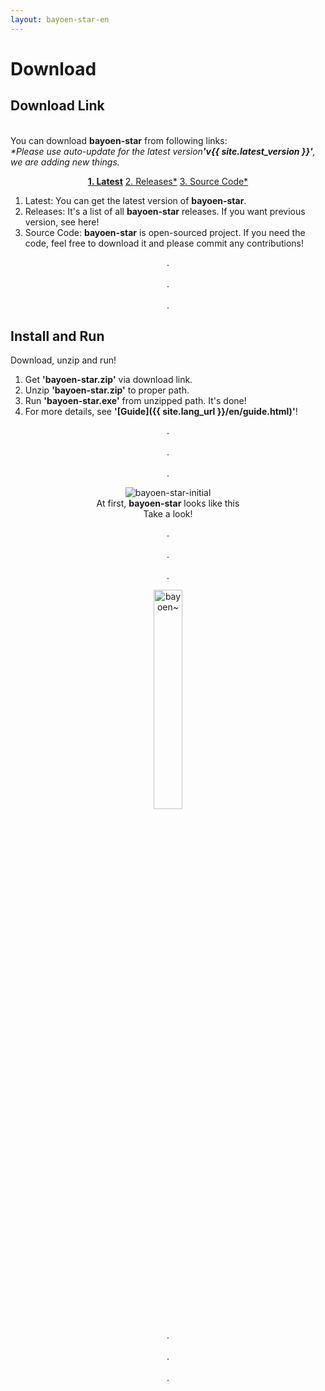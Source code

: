 ```yaml
---
layout: bayoen-star-en
---
```


# Download

## Download Link
<br/>You can download **bayoen-star** from following links:
<br/><i>*Please use auto-update for the latest version<strong>'v{{ site.latest_version }}'</strong>, we are adding new things.</i>

<p align="center">
    <a href="https://github.com/bayoen/bayoen-star-exe/releases/download/{{ site.latest_version }}/bayoen-star.zip" class="in-glow-btn"><strong>1. Latest</strong></a>
    <a href="https://github.com/bayoen/bayoen-star-exe/releases" target="_blank" class="in-btn">2. Releases*</a>
    <a href="https://github.com/bayoen/bayoen-star-exe" target="_blank" class="in-btn">3. Source Code*</a>
</p>

1. Latest: You can get the latest version of **bayoen-star**.    
2. Releases: It's a list of all **bayoen-star** releases. If you want previous version, see here!
3. Source Code: **bayoen-star** is open-sourced project. If you need the code, feel free to download it and please commit any contributions!

<p align="center">
.<br/><br/>
.<br/><br/>
.
</p>

## Install and Run

Download, unzip and run!

1. Get **'bayoen-star.zip'** via download link.
2. Unzip **'bayoen-star.zip'** to proper path.
3. Run **'bayoen-star.exe'** from unzipped path. It's done!
4. For more details, see **'[Guide]({{ site.lang_url }}/en/guide.html)'**!

<p align="center">
.<br/><br/>
.<br/><br/>
.
</p>

<p align="center">
    <img src="{{ site.lang_url }}/res/bayoen-star-initial.png" class="shadow-box" alt="bayoen-star-initial"/>
    <br/><span>At first, <strong>bayoen-star</strong> looks like this</span>
    <br/><span>Take a look!</span>
</p>

<p align="center">
.<br/><br/>
.<br/><br/>
.
</p>

<p align="center">
   <img src="{{ site.lang_url }}/res/tumblr_inline_pippx0Drpp1rg6qfd_1280.png" class="box" width="30%" alt="bayoen~"/>
</p>

<p align="center">
.<br/><br/>
.<br/><br/>
.
</p>